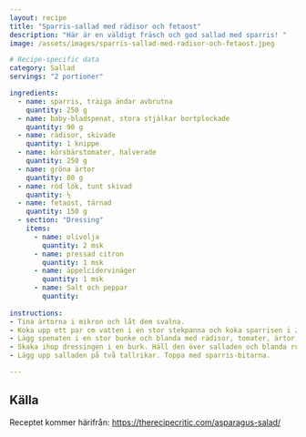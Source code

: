 ```yaml
---
layout: recipe
title: "Sparris-sallad med rädisor och fetaost"
description: "Här är en väldigt fräsch och god sallad med sparris! "
image: /assets/images/sparris-sallad-med-radisor-och-fetaost.jpeg

# Recipe-specific data
category: Sallad
servings: "2 portioner"

ingredients:
  - name: sparris, träiga ändar avbrutna
    quantity: 250 g
  - name: baby-bladspenat, stora stjälkar bortplockade
    quantity: 90 g
  - name: rädisor, skivade
    quantity: 1 knippe
  - name: körsbärstomater, halverade
    quantity: 250 g
  - name: gröna ärtor
    quantity: 80 g
  - name: röd lök, tunt skivad
    quantity: ½
  - name: fetaost, tärnad
    quantity: 150 g
  - section: "Dressing"
    items:
      - name: olivolja
        quantity: 2 msk
      - name: pressad citron
        quantity: 1 msk
      - name: äppelcidervinäger
        quantity: 1 msk
      - name: Salt och peppar
        quantity:
        
instructions:
- Tina ärtorna i mikron och låt dem svalna.
- Koka upp ett par cm vatten i en stor stekpanna och koka sparrisen i 2-3 minuter. Doppa direkt i kallt vatten och låt sedan rinna av på hushållspapper. Dela dem sedan i 4 bitar.
- Lägg spenaten i en stor bunke och blanda med rädisor, tomater, ärtor, lök och fetaost.
- Skaka ihop dressingen i en burk. Häll den över salladen och blanda runt.
- Lägg upp salladen på två tallrikar. Toppa med sparris-bitarna.

---
```


## Källa

Receptet kommer härifrån: https://therecipecritic.com/asparagus-salad/ 
